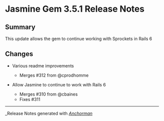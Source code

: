 # Jasmine Gem 3.5.1 Release Notes

## Summary

This update allows the gem to continue working with Sprockets in Rails 6

## Changes

* Various readme improvements
  - Merges #312 from @cprodhomme

* Allow Jasmine to continue to work with Rails 6
  - Merges #310 from @cbaines
  - Fixes #311

------

_Release Notes generated with _[Anchorman](http://github.com/infews/anchorman)_

